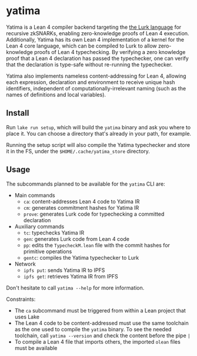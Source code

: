 # yatima

Yatima is a Lean 4 compiler backend targeting the [the Lurk language](https://lurk-lang.org/) for recursive zkSNARKs, enabling zero-knowledge proofs of Lean 4 execution.
Additionally, Yatima has its own Lean 4 implementation of a kernel for the Lean 4 core language, which can be compiled to Lurk to allow zero-knowledge proofs of Lean 4 typechecking.
By verifying a zero knowledge proof that a Lean 4 declaration has passed the typechecker, one can verify that the declaration is type-safe without re-running the typechecker.

Yatima also implements nameless content-addressing for Lean 4, allowing each expression, declaration and environment to receive unique hash identifiers, independent of computationally-irrelevant naming (such as the names of definitions and local variables).

## Install

Run `lake run setup`, which will build the `yatima` binary and ask you where to place it.
You can choose a directory that's already in your path, for example.

Running the setup script will also compile the Yatima typechecker and store it in the FS, under the `$HOME/.cache/yatima_store` directory.

## Usage

The subcommands planned to be available for the `yatima` CLI are:
* Main commands
    * `ca`: content-addresses Lean 4 code to Yatima IR
    * `cm`: generates commitment hashes for Yatima IR
    * `prove`: generates Lurk code for typechecking a committed declaration
* Auxiliary commands
    * `tc`: typechecks Yatima IR
    * `gen`: generates Lurk code from Lean 4 code
    * `pp`: edits the `TypecheckM.lean` file with the commit hashes for primitive operations
    * `gentc`: compiles the Yatima typechecker to Lurk
* Network
    * `ipfs put`: sends Yatima IR to IPFS
    * `ipfs get`: retrieves Yatima IR from IPFS

Don't hesitate to call `yatima --help` for more information.

Constraints:
* The `ca` subcommand must be triggered from within a Lean project that uses Lake
* The Lean 4 code to be content-addressed must use the same toolchain as the one used to compile the `yatima` binary.
To see the needed toolchain, call `yatima --version` and check the content before the pipe `|`
* To compile a Lean 4 file that imports others, the imported `olean` files must be available
